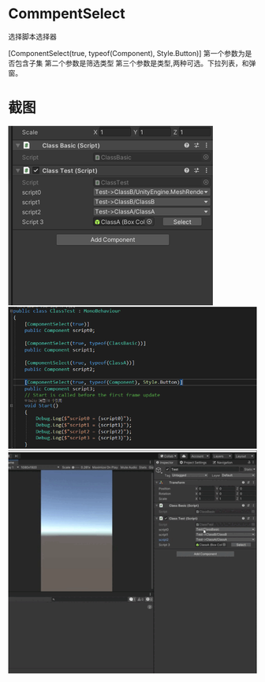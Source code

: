 
# CommpentSelect

选择脚本选择器

[ComponentSelect(true, typeof(Component), Style.Button)]
第一个参数为是否包含子集
第二个参数是筛选类型
第三个参数是类型,两种可选。下拉列表，和弹窗。

# 截图
![Image text](https://github.com/corle-bell/CommpentSelect/blob/main/Screenshoot/QQ截图20230827114033.png)
![Image text](https://github.com/corle-bell/CommpentSelect/blob/main/Screenshoot/QQ截图20230827114117.png)
![Image text](https://github.com/corle-bell/CommpentSelect/blob/main/Screenshoot/QQ录屏20230827114244.gif)



